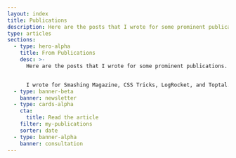 ```yaml
---
layout: index
title: Publications
description: Here are the posts that I wrote for some prominent publications. I wrote for Smashing Magazine, CSS Tricks, LogRocket, and Toptal.
type: articles
sections:
  - type: hero-alpha
    title: From Publications
    desc: >-
      Here are the posts that I wrote for some prominent publications.


      I wrote for Smashing Magazine, CSS Tricks, LogRocket, and Toptal.
  - type: banner-beta
    banner: newsletter
  - type: cards-alpha
    cta:
      title: Read the article
    filter: my-publications
    sorter: date
  - type: banner-alpha
    banner: consultation
---
```

